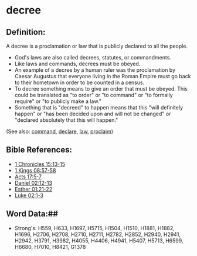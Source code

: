 # decree #

## Definition: ##

A decree is a proclamation or law that is publicly declared to all the people.

* God's laws are also called decrees, statutes, or commandments.
* Like laws and commands, decrees  must be obeyed.
* An example of a decree by a human ruler was the proclamation by Caesar Augustus that everyone living in the Roman Empire must go back to their hometown in order to be counted in a census.
* To decree something means to give an order that must be obeyed. This could be translated as "to order" or "to command" or "to formally require" or "to publicly make a law."
* Something that is "decreed" to happen means that this "will definitely happen" or "has been decided upon and will not be changed" or "declared absolutely that this will happen."

(See also: [command](../other/command.md), [declare](../other/declare.md), [law](../other/law.md), [proclaim](../other/proclaim.md))

## Bible References: ##

* [1 Chronicles 15:13-15](rc://en/tn/help/1ch/15/13)
* [1 Kings 08:57-58](rc://en/tn/help/1ki/08/57)
* [Acts 17:5-7](rc://en/tn/help/act/17/05)
* [Daniel 02:12-13](rc://en/tn/help/dan/02/12)
* [Esther 01:21-22](rc://en/tn/help/est/01/21)
* [Luke 02:1-3](rc://en/tn/help/luk/02/01)

## Word Data:##

* Strong's: H559, H633, H1697, H5715, H1504, H1510, H1881, H1882, H1696, H2706, H2708, H2710, H2711, H2782, H2852, H2940, H2941, H2942, H3791, H3982, H4055, H4406, H4941, H5407, H5713, H6599, H6680, H7010, H8421, G1378

